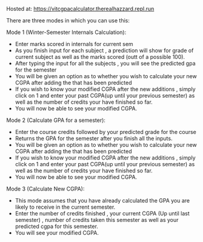 Hosted at:
https://vitcgpacalculator.therealhazzard.repl.run

There are three modes in which you can use this:

Mode 1 (Winter-Semester Internals Calculation):
- Enter marks scored in internals for current sem
- As you finish input for each subject , a prediction will show for grade of current subject as well as the marks scored (outt of a possible 100).
- After typing the input for all the subjects , you will see the predicted gpa for the semester
- You will be given an option as to whether you wish to calculate your new CGPA after adding the that has been predicted
- If you wish to know your modified CGPA after the new additions , simply click on 1 and enter your past CGPA(up until your previous semester) as well as the number of credits your have finished so far.
- You will now be able to see your modified CGPA.

Mode 2 (Calculate GPA for a semester):

- Enter the course credits followed by your predicted grade for the course
- Returns the GPA for the semester after you finish all the inputs.
- You will be given an option as to whether you wish to calculate your new CGPA after adding the that has been predicted
- If you wish to know your modified CGPA after the new additions , simply click on 1 and enter your past CGPA(up until your previous semester) as well as the number of credits your have finished so far.
- You will now be able to see your modified CGPA.

Mode 3 (Calculate New CGPA):

- This mode assumes that you have already calculated the GPA you are likely to receive in the current semester.
- Enter the number of credits finished , your current CGPA (Up until last semester) , number of credits taken this semester as well as your predicted cgpa for this semester.
- You will see your modified CGPA.
